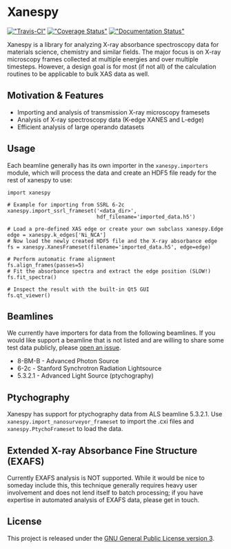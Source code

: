 Xanespy
=======

[!["Travis-CI"](https://travis-ci.org/m3wolf/xanespy.svg?branch=master "Travis-CI")](https://travis-ci.org/m3wolf/xanespy/ "Travis-CI")
[!["Coverage Status"](https://coveralls.io/repos/github/m3wolf/xanespy/badge.svg?branch=master "Coverage status")](https://coveralls.io/github/m3wolf/xanespy?branch=master "Coverage status")
[!["Documentation Status"](https://readthedocs.org/projects/xanespy/badge/?version=latest "Documentation status")](http://xanespy.readthedocs.io/en/latest/?badge=latest "Documentation status")



Xanespy is a library for analyzing X-ray absorbance spectroscopy data
for materials science, chemistry and similar fields. The major focus
is on X-ray microscopy frames collected at multiple energies and over
multiple timesteps. However, a design goal is for most (if not all) of
the calculation routines to be applicable to bulk XAS data as well.

Motivation & Features
---------------------

- Importing and analysis of transmission X-ray microscopy framesets
- Analysis of X-ray spectroscopy data (K-edge XANES and L-edge)
- Efficient analysis of large operando datasets

Usage
-----

Each beamline generally has its own importer in the
`xanespy.importers` module, which will process the data and create an
HDF5 file ready for the rest of xanespy to use:

    import xanespy
    
    # Example for importing from SSRL 6-2c
    xanespy.import_ssrl_frameset('<data_dir>',
                                 hdf_filename='imported_data.h5')
    
    # Load a pre-defined XAS edge or create your own subclass xanespy.Edge
    edge = xanespy.k_edges['Ni_NCA']
    # Now load the newly created HDF5 file and the X-ray absorbance edge
    fs = xanespy.XanesFrameset(filename='imported_data.h5', edge=edge)
    
    # Perform automatic frame alignment
    fs.align_frames(passes=5)
    # Fit the absorbance spectra and extract the edge position (SLOW!)
    fs.fit_spectra()
    
    # Inspect the result with the built-in Qt5 GUI
    fs.qt_viewer()

Beamlines
---------

We currently have importers for data from the following beamlines. If
you would like support a beamline that is not listed and are willing
to share some test data publicly, please [open an
issue](https://github.com/m3wolf/xanespy/issues "Xanespy issue
tracker").

- 8-BM-B - Advanced Photon Source
- 6-2c - Stanford Synchrotron Radiation Lightsource
- 5.3.2.1 - Advanced Light Source (ptychography)

Ptychography
------------

Xanespy has support for ptychography data from ALS beamline
5.3.2.1. Use `xanespy.import_nanosurveyor_frameset` to import the .cxi
files and `xanespy.PtychoFrameset` to load the data.

Extended X-ray Absorbance Fine Structure (EXAFS)
------------------------------------------------

Currently EXAFS analysis is NOT supported. While it would be nice to
someday include this, this technique generally requires heavy user
involvement and does not lend itself to batch processing; if you have
expertise in automated analysis of EXAFS data, please get in touch.

License
-------

This project is released under the [GNU General Public License version 3](https://www.gnu.org/licenses/gpl-3.0.en.html "GPLv3 information").
